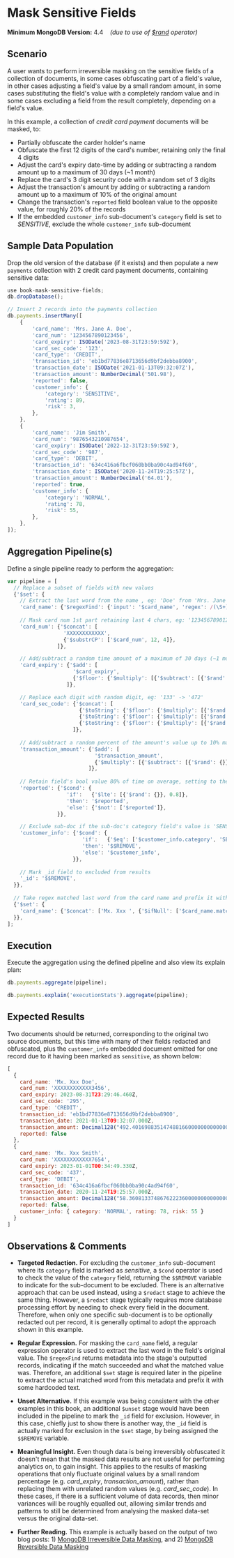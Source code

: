 # Mask Sensitive Fields

__Minimum MongoDB Version:__ 4.4 &nbsp;&nbsp; _(due to use of [$rand](https://docs.mongodb.com/manual/reference/operator/aggregation/rand/) operator)_


## Scenario

A user wants to perform irreversible masking on the sensitive fields of a collection of documents, in some cases obfuscating part of a field's value, in other cases adjusting a field's value by a small random amount, in some cases substituting the field's value with a completely random value and in some cases excluding a field from the result completely, depending on a field's value.

In this example, a collection of _credit card payment_ documents will be masked, to:
 * Partially obfuscate the carder holder's name
 * Obfuscate the first 12 digits of the card's number, retaining only the final 4 digits
 * Adjust the card's expiry date-time by adding or subtracting a random amount up to a maximum of 30 days (~1 month)
 * Replace the card's 3 digit security code with a random set of 3 digits
 * Adjust the transaction's amount by adding or subtracting a random amount up to a maximum of 10% of the original amount
 * Change the transaction's `reported` field boolean value to the opposite value, for roughly 20% of the records
 * If the embedded `customer_info` sub-document's `category` field is set to _SENSITIVE_, exclude the whole `customer_info` sub-document

## Sample Data Population

Drop the old version of the database (if it exists) and then populate a new `payments` collection with 2 credit card payment documents, containing sensitive data:

```javascript
use book-mask-sensitive-fields;
db.dropDatabase();

// Insert 2 records into the payments collection
db.payments.insertMany([
    {
        'card_name': 'Mrs. Jane A. Doe',
        'card_num': '1234567890123456',
        'card_expiry': ISODate('2023-08-31T23:59:59Z'),
        'card_sec_code': '123',
        'card_type': 'CREDIT',        
        'transaction_id': 'eb1bd77836e8713656d9bf2debba8900',
        'transaction_date': ISODate('2021-01-13T09:32:07Z'),
        'transaction_amount': NumberDecimal('501.98'),
        'reported': false,
        'customer_info': {
            'category': 'SENSITIVE',
            'rating': 89,
            'risk': 3,
        },
    },
    {
        'card_name': 'Jim Smith',
        'card_num': '9876543210987654',
        'card_expiry': ISODate('2022-12-31T23:59:59Z'),
        'card_sec_code': '987',
        'card_type': 'DEBIT',        
        'transaction_id': '634c416a6fbcf060bb0ba90c4ad94f60',
        'transaction_date': ISODate('2020-11-24T19:25:57Z'),
        'transaction_amount': NumberDecimal('64.01'),
        'reported': true,
        'customer_info': {
            'category': 'NORMAL',
            'rating': 78,
            'risk': 55,
        },
    },
]);
```


## Aggregation Pipeline(s)

Define a single pipeline ready to perform the aggregation:

```javascript
var pipeline = [
  // Replace a subset of fields with new values
  {'$set': {
    // Extract the last word from the name , eg: 'Doe' from 'Mrs. Jane A. Doe'
    'card_name': {'$regexFind': {'input': '$card_name', 'regex': /(\S+)$/}},
          
    // Mask card num 1st part retaining last 4 chars, eg: '1234567890123456' -> 'XXXXXXXXXXXX3456'
    'card_num': {'$concat': [
                  'XXXXXXXXXXXX',
                  {'$substrCP': ['$card_num', 12, 4]},
                ]},                     

    // Add/subtract a random time amount of a maximum of 30 days (~1 month) each-way
    'card_expiry': {'$add': [
                     '$card_expiry',
                     {'$floor': {'$multiply': [{'$subtract': [{'$rand': {}}, 0.5]}, 2*30*24*60*60*1000]}},
                   ]},                     

    // Replace each digit with random digit, eg: '133' -> '472'
    'card_sec_code': {'$concat': [
                       {'$toString': {'$floor': {'$multiply': [{'$rand': {}}, 10]}}},
                       {'$toString': {'$floor': {'$multiply': [{'$rand': {}}, 10]}}},
                       {'$toString': {'$floor': {'$multiply': [{'$rand': {}}, 10]}}},
                     ]},
                     
    // Add/subtract a random percent of the amount's value up to 10% maximum each-way
    'transaction_amount': {'$add': [
                            '$transaction_amount',
                            {'$multiply': [{'$subtract': [{'$rand': {}}, 0.5]}, 0.2, '$transaction_amount']},
                          ]},
                          
    // Retain field's bool value 80% of time on average, setting to the opposite value 20% of time
    'reported': {'$cond': {
                   'if':   {'$lte': [{'$rand': {}}, 0.8]},
                   'then': '$reported',
                   'else': {'$not': ['$reported']},
                }},      

    // Exclude sub-doc if the sub-doc's category field's value is 'SENSITIVE'
    'customer_info': {'$cond': {
                        'if':   {'$eq': ['$customer_info.category', 'SENSITIVE']}, 
                        'then': '$$REMOVE',     
                        'else': '$customer_info',
                     }},                                         
                
    // Mark _id field to excluded from results
    '_id': '$$REMOVE',                
  }},
  
  // Take regex matched last word from the card name and prefix it with hardcoded value
  {'$set': {
    'card_name': {'$concat': ['Mx. Xxx ', {'$ifNull': ['$card_name.match', 'Anonymous']}]},                       
  }},
];
```


## Execution

Execute the aggregation using the defined pipeline and also view its explain plan:

```javascript
db.payments.aggregate(pipeline);
```

```javascript
db.payments.explain('executionStats').aggregate(pipeline);
```


## Expected Results

Two documents should be returned, corresponding to the original two source documents, but this time with many of their fields redacted and obfuscated, plus the `customer_info` embedded document omitted for one record due to it having been marked as `sensitive`, as shown below:

```javascript
[
  {
    card_name: 'Mx. Xxx Doe',
    card_num: 'XXXXXXXXXXXX3456',
    card_expiry: 2023-08-31T23:29:46.460Z,
    card_sec_code: '295',
    card_type: 'CREDIT',
    transaction_id: 'eb1bd77836e8713656d9bf2debba8900',
    transaction_date: 2021-01-13T09:32:07.000Z,
    transaction_amount: Decimal128("492.4016988351474881660000000000000"),
    reported: false
  },
  {
    card_name: 'Mx. Xxx Smith',
    card_num: 'XXXXXXXXXXXX7654',
    card_expiry: 2023-01-01T00:34:49.330Z,
    card_sec_code: '437',
    card_type: 'DEBIT',
    transaction_id: '634c416a6fbcf060bb0ba90c4ad94f60',
    transaction_date: 2020-11-24T19:25:57.000Z,
    transaction_amount: Decimal128("58.36081337486762223600000000000000"),
    reported: false,
    customer_info: { category: 'NORMAL', rating: 78, risk: 55 }
  }
]
```


## Observations & Comments

 * __Targeted Redaction.__ For excluding the `customer_info` sub-document where its `category` field is marked as _sensitive_, a `$cond` operator is used to check the value of the `category` field, returning the `$$REMOVE` variable to indicate for the sub-document to be excluded. There is an alternative approach that can be used instead, using a `$redact` stage to achieve the same thing. However, a `$redact` stage typically requires more database processing effort by needing to check every field in the document. Therefore, when only one specific sub-document is to be optionally redacted out per record, it is generally optimal to adopt the approach shown in this example.
 
 * __Regular Expression.__ For masking the `card_name` field, a regular expression operator is used to extract the last word in the field's original value. The `$regexFind` returns metadata into the stage's outputted records, indicating if the match succeeded and what the matched value was. Therefore, an additional `$set` stage is required later in the pipeline to extract the actual matched word from this metadata and prefix it with some hardcoded text.
 
 * __Unset Alternative.__ If this example was being consistent with the other examples in this book, an additional `$unset` stage would have been included in the pipeline to mark the `_id` field for exclusion. However, in this case, chiefly just to show there is another way, the `_id` field is actually marked for exclusion in the `$set` stage, by being assigned the `$$REMOVE` variable.

 * __Meaningful Insight.__ Even though data is being irreversibly obfuscated it doesn't mean that the masked data results are not useful for performing analytics on, to gain insight. This applies to the results of masking operations that only fluctuate original values by a small random percentage (e.g. _card_expiry_, _transaction_amount_), rather than replacing them with unrelated random values (e.g. _card_sec_code_). In these cases, if there is a sufficient volume of data records, then minor variances will be roughly equalled out, allowing similar trends and patterns to still be determined from analysing the masked data-set versus the original data-set.
 
 * __Further Reading.__ This example is actually based on the output of two blog posts: 1) [MongoDB Irreversible Data Masking](https://pauldone.blogspot.com/2021/02/mongdb-data-masking.html), and 2) [MongoDB Reversible Data Masking](https://pauldone.blogspot.com/2021/02/mongdb-reversible-data-masking.html)
 
